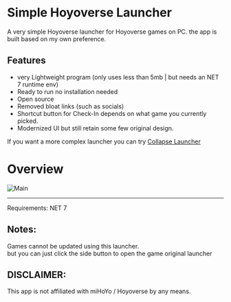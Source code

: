 # Simple Hoyoverse Launcher
A very simple Hoyoverse launcher for Hoyoverse games on PC. the app is built based on my own preference.

## Features
- very Lightweight program (only uses less than 5mb | but needs an NET 7 runtime env)
- Ready to run no installation needed
- Open source
- Removed bloat links (such as socials)
- Shortcut button for Check-In depends on what game you currently picked.
- Modernized UI but still retain some few original design.

If you want a more complex launcher you can try [Collapse Launcher](https://github.com/neon-nyan/Collapse)

# Overview
![Main](readme/overview.png)

---

Requirements: NET 7<br>

## Notes:
Games cannot be updated using this launcher.<br>
but you can just click the side button to open the game original launcher

## DISCLAIMER:
This app is not affiliated with miHoYo / Hoyoverse by any means.